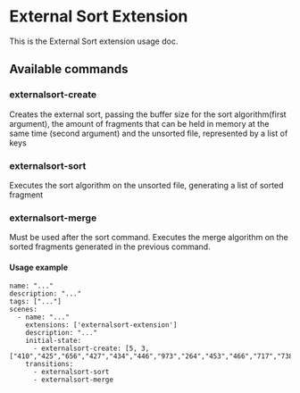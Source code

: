 # External Sort Extension

This is the External Sort extension usage doc.

## Available commands

### externalsort-create

Creates the external sort, passing the buffer size for the sort algorithm(first argument), the amount of fragments that can be held in memory at the same time (second argument) and the unsorted file, represented
by a list of keys

### externalsort-sort
Executes the sort algorithm on the unsorted file, generating a list of sorted fragment

### externalsort-merge
Must be used after the sort command. Executes the merge algorithm on the sorted fragments generated in the previous command.

#### Usage example

```
name: "..."
description: "..."
tags: ["..."]
scenes:
  - name: "..."
    extensions: ['externalsort-extension']
    description: "..."
    initial-state:
      - externalsort-create: [5, 3, ["410","425","656","427","434","446","973","264","453","466","717","738","477","221","486","497","503","62","985","220","508","481"]]
    transitions:
      - externalsort-sort
      - externalsort-merge
```
